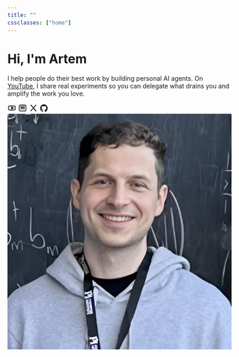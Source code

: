```yaml
---
title: ""
cssclasses: ["home"]
---
```


<div class="home-hero">
<div class="home-intro">

# Hi, I'm Artem

I help people do their best work by building personal AI agents. On [YouTube](https://www.youtube.com/@ArtemXTech), I share real experiments so you can delegate what drains you and amplify the work you love.
<div class="icon-row">
<a class="icon-btn" aria-label="YouTube" href="https://www.youtube.com/@ArtemXTech"><svg width="20" height="20" viewBox="0 0 24 24" fill="none" stroke="currentColor" stroke-width="2"><rect x="3" y="6.5" width="18" height="11" rx="3" ry="3"></rect><polygon fill="currentColor" points="11,9 16,12 11,15"></polygon></svg></a>
<a class="icon-btn" aria-label="Substack" href="https://substack.com/@artemxtech"><svg width="20" height="20" viewBox="0 0 24 24" fill="none" stroke="currentColor" stroke-width="2"><rect x="3" y="4" width="18" height="16" rx="3" ry="3"></rect><line x1="6" y1="8" x2="18" y2="8"></line><line x1="6" y1="11" x2="18" y2="11"></line><line x1="6" y1="14" x2="18" y2="14"></line></svg></a>
<a class="icon-btn" aria-label="X" href="https://x.com/artemxtech"><svg width="20" height="20" viewBox="0 0 24 24" fill="currentColor"><path d="M3.5 3.5h3.9l5.2 6.9 5.4-6.9h2.9l-6.9 8.6 7.5 8.4h-3.9l-5.6-7-5.5 7H3.7l7.4-9L3.5 3.5z"></path></svg></a>
<a class="icon-btn" aria-label="GitHub" href="https://github.com/ArtemXTech/"><svg width="20" height="20" viewBox="0 0 24 24" fill="currentColor"><path d="M12 2C6.48 2 2 6.7 2 12.5c0 4.6 2.87 8.5 6.85 9.88.5.1.69-.22.69-.49 0-.24-.01-.88-.01-1.73-2.78.63-3.37-1.22-3.37-1.22-.45-1.18-1.11-1.5-1.11-1.5-.91-.65.07-.64.07-.64 1 .07 1.53 1.07 1.53 1.07.9 1.61 2.37 1.15 2.95.88.09-.67.35-1.15.63-1.41-2.22-.26-4.56-1.17-4.56-5.21 0-1.15.39-2.08 1.03-2.82-.1-.26-.45-1.31.1-2.73 0 0 .84-.28 2.75 1.07.8-.23 1.65-.35 2.5-.35.85 0 1.7.12 2.5.35 1.91-1.35 2.75-1.07 2.75-1.07.55 1.42.2 2.47.1 2.73.64.74 1.03 1.67 1.03 2.82 0 4.05-2.35 4.95-4.59 5.2.36.32.68.94.68 1.9 0 1.37-.01 2.47-.01 2.81 0 .27.18.6.69.49C19.13 21 22 17.1 22 12.5 22 6.7 17.52 2 12 2z"/></svg></a>
</div>

</div>
<img class="home-avatar" src="profile_photo.png" alt="Artem Zhutov portrait" />
</div>

<!-- HomeFeed is injected via layout; no placeholder section here -->
